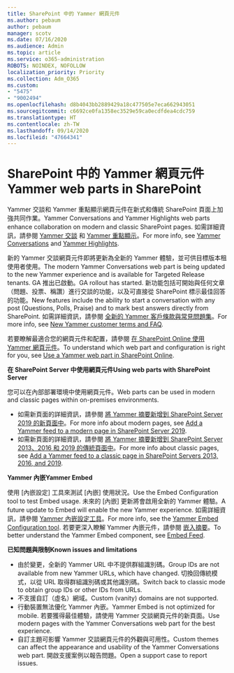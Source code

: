 ```yaml
---
title: SharePoint 中的 Yammer 網頁元件
ms.author: pebaum
author: pebaum
manager: scotv
ms.date: 07/16/2020
ms.audience: Admin
ms.topic: article
ms.service: o365-administration
ROBOTS: NOINDEX, NOFOLLOW
localization_priority: Priority
ms.collection: Adm_O365
ms.custom:
- "5475"
- "9002494"
ms.openlocfilehash: d8b4043bb2889429a18c477505e7eca662943051
ms.sourcegitcommit: c6692ce0fa1358ec3529e59ca0ecdfdea4cdc759
ms.translationtype: HT
ms.contentlocale: zh-TW
ms.lasthandoff: 09/14/2020
ms.locfileid: "47664341"
---
```

# <a name="yammer-web-parts-in-sharepoint"></a><span data-ttu-id="7674b-102">SharePoint 中的 Yammer 網頁元件</span><span class="sxs-lookup"><span data-stu-id="7674b-102">Yammer web parts in SharePoint</span></span>

<span data-ttu-id="7674b-103">Yammer 交談和 Yammer 重點顯示網頁元件在新式和傳統 SharePoint 頁面上加強共同作業。</span><span class="sxs-lookup"><span data-stu-id="7674b-103">Yammer Conversations and Yammer Highlights web parts enhance collaboration on modern and classic SharePoint pages.</span></span> <span data-ttu-id="7674b-104">如需詳細資訊，請參閱 [Yammer 交談](https://support.microsoft.com/office/use-a-yammer-web-part-in-sharepoint-online-a53cfa0c-3d09-42c8-a286-1038a81c59da#conversations) 和 [Yammer 重點顯示](https://support.microsoft.com/office/use-a-yammer-web-part-in-sharepoint-online-a53cfa0c-3d09-42c8-a286-1038a81c59da#highlights)。</span><span class="sxs-lookup"><span data-stu-id="7674b-104">For more info, see [Yammer Conversations](https://support.microsoft.com/office/use-a-yammer-web-part-in-sharepoint-online-a53cfa0c-3d09-42c8-a286-1038a81c59da#conversations)  and  [Yammer Highlights](https://support.microsoft.com/office/use-a-yammer-web-part-in-sharepoint-online-a53cfa0c-3d09-42c8-a286-1038a81c59da#highlights).</span></span>    

<span data-ttu-id="7674b-105">新的 Yammer 交談網頁元件即將更新為全新的 Yammer 體驗，並可供目標版本租使用者使用。</span><span class="sxs-lookup"><span data-stu-id="7674b-105">The modern Yammer Conversations web part is being updated to the new Yammer experience and is available for Targeted Release tenants.</span></span> <span data-ttu-id="7674b-106">GA 推出已啟動。</span><span class="sxs-lookup"><span data-stu-id="7674b-106">GA rollout has started.</span></span> <span data-ttu-id="7674b-107">新功能包括可開始與任何文章（問題、投票、稱讚）進行交談的功能，以及可直接從 SharePoint 標示最佳回答的功能。</span><span class="sxs-lookup"><span data-stu-id="7674b-107">New features include the ability to start a conversation with any post (Questions, Polls, Praise) and to mark best answers directly from SharePoint.</span></span> <span data-ttu-id="7674b-108">如需詳細資訊，請參閱 [全新的 Yammer 客戶條款與常見問題集](https://docs.microsoft.com/yammer/get-started-with-yammer/newyammer-faq)。</span><span class="sxs-lookup"><span data-stu-id="7674b-108">For more info, see [New Yammer customer terms and FAQ](https://docs.microsoft.com/yammer/get-started-with-yammer/newyammer-faq).</span></span>

 <span data-ttu-id="7674b-109">若要瞭解最適合您的網頁元件和配置，請參閱 [在 SharePoint Online 使用 Yammer 網頁元件](https://support.microsoft.com/office/use-a-yammer-web-part-in-sharepoint-online-a53cfa0c-3d09-42c8-a286-1038a81c59da)。</span><span class="sxs-lookup"><span data-stu-id="7674b-109">To understand which web part and configuration is right for you, see [Use a Yammer web part in SharePoint Online](https://support.microsoft.com/office/use-a-yammer-web-part-in-sharepoint-online-a53cfa0c-3d09-42c8-a286-1038a81c59da).</span></span>  

<span data-ttu-id="7674b-110">**在 SharePoint Server 中使用網頁元件**</span><span class="sxs-lookup"><span data-stu-id="7674b-110">**Using web parts with SharePoint Server**</span></span>  

<span data-ttu-id="7674b-111">您可以在內部部署環境中使用網頁元件。</span><span class="sxs-lookup"><span data-stu-id="7674b-111">Web parts can be used in modern and classic pages within on-premises environments.</span></span>

- <span data-ttu-id="7674b-112">如需新頁面的詳細資訊，請參閱 [將 Yammer 摘要新增到 SharePoint Server 2019 的新頁面中](https://docs.microsoft.com/yammer/integrate-yammer-with-other-apps/embed-a-feed-into-a-sharepoint-site#add-a-yammer-feed-to-a-modern-page-in-sharepoint-server-2019)。</span><span class="sxs-lookup"><span data-stu-id="7674b-112">For more info about modern pages, see [Add a Yammer feed to a modern page in SharePoint Server 2019](https://docs.microsoft.com/yammer/integrate-yammer-with-other-apps/embed-a-feed-into-a-sharepoint-site#add-a-yammer-feed-to-a-modern-page-in-sharepoint-server-2019).</span></span> 
- <span data-ttu-id="7674b-113">如需新頁面的詳細資訊，請參閱 [將 Yammer 摘要新增到 SharePoint Server 2013、2016 和 2019 的傳統頁面中](https://docs.microsoft.com/yammer/integrate-yammer-with-other-apps/embed-a-feed-into-a-sharepoint-site#add-a-yammer-feed-to-a-classic-page-in-sharepoint-servers-2013-2016-and-2019)。</span><span class="sxs-lookup"><span data-stu-id="7674b-113">For more info about classic pages, see [Add a Yammer feed to a classic page in SharePoint Servers 2013, 2016, and 2019](https://docs.microsoft.com/yammer/integrate-yammer-with-other-apps/embed-a-feed-into-a-sharepoint-site#add-a-yammer-feed-to-a-classic-page-in-sharepoint-servers-2013-2016-and-2019).</span></span>

<span data-ttu-id="7674b-114">**Yammer 內嵌**</span><span class="sxs-lookup"><span data-stu-id="7674b-114">**Yammer Embed**</span></span>  

<span data-ttu-id="7674b-115">使用 [內嵌設定] 工具來測試 [內嵌] 使用狀況。</span><span class="sxs-lookup"><span data-stu-id="7674b-115">Use the Embed Configuration tool to test Embed usage.</span></span> <span data-ttu-id="7674b-116">未來的 [內嵌] 更新將會啟用全新的 Yammer 體驗。</span><span class="sxs-lookup"><span data-stu-id="7674b-116">A future update to Embed will enable the new Yammer experience.</span></span> <span data-ttu-id="7674b-117">如需詳細資訊，請參閱 [Yammer 內嵌設定工具](https://aka.ms/YammerEmbedConfigureTool)。</span><span class="sxs-lookup"><span data-stu-id="7674b-117">For more info, see the [Yammer Embed Configuration tool](https://aka.ms/YammerEmbedConfigureTool).</span></span> <span data-ttu-id="7674b-118">若要更深入瞭解 Yammer 內嵌元件，請參閱 [嵌入摘要](https://aka.ms/YammerDevDocs)。</span><span class="sxs-lookup"><span data-stu-id="7674b-118">To better understand the Yammer Embed component, see [Embed Feed](https://aka.ms/YammerDevDocs).</span></span>

<span data-ttu-id="7674b-119">**已知問題與限制**</span><span class="sxs-lookup"><span data-stu-id="7674b-119">**Known issues and limitations**</span></span>

- <span data-ttu-id="7674b-120">由於變更，全新的 Yammer URL 中不提供群組識別碼。</span><span class="sxs-lookup"><span data-stu-id="7674b-120">Group IDs are not available from new Yammer URLs, which have changed.</span></span> <span data-ttu-id="7674b-121">切換回傳統模式，以從 URL 取得群組識別碼或其他識別碼。</span><span class="sxs-lookup"><span data-stu-id="7674b-121">Switch back to classic mode to obtain group IDs or other IDs from URLs.</span></span>
- <span data-ttu-id="7674b-122">不支援自訂（虛名）網域。</span><span class="sxs-lookup"><span data-stu-id="7674b-122">Custom (vanity) domains are not supported.</span></span>
- <span data-ttu-id="7674b-123">行動裝置無法優化 Yammer 內嵌。</span><span class="sxs-lookup"><span data-stu-id="7674b-123">Yammer Embed is not optimized for mobile.</span></span> <span data-ttu-id="7674b-124">若要獲得最佳體驗，請使用 Yammer 交談網頁元件的新頁面。</span><span class="sxs-lookup"><span data-stu-id="7674b-124">Use modern pages with the Yammer Conversations web part for the best experience.</span></span>
- <span data-ttu-id="7674b-125">自訂主題可影響 Yammer 交談網頁元件的外觀與可用性。</span><span class="sxs-lookup"><span data-stu-id="7674b-125">Custom themes can affect the appearance and usability of the Yammer Conversations web part.</span></span> <span data-ttu-id="7674b-126">開啟支援案例以報告問題。</span><span class="sxs-lookup"><span data-stu-id="7674b-126">Open a support case to report issues.</span></span>